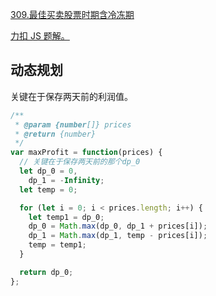 [309.最佳买卖股票时期含冷冻期](https://leetcode-cn.com/problems/best-time-to-buy-and-sell-stock-with-cooldown/submissions/)

[力扣 JS 题解。](https://github.com/GuYueJiaJie/blog/blob/master/%E7%AE%97%E6%B3%95%E4%B8%8E%E6%95%B0%E6%8D%AE%E7%BB%93%E6%9E%84/README.md)

## 动态规划

关键在于保存两天前的利润值。

```javascript
/**
 * @param {number[]} prices
 * @return {number}
 */
var maxProfit = function(prices) {
  // 关键在于保存两天前的那个dp_0
  let dp_0 = 0,
    dp_1 = -Infinity;
  let temp = 0;

  for (let i = 0; i < prices.length; i++) {
    let temp1 = dp_0;
    dp_0 = Math.max(dp_0, dp_1 + prices[i]);
    dp_1 = Math.max(dp_1, temp - prices[i]);
    temp = temp1;
  }

  return dp_0;
};
```
